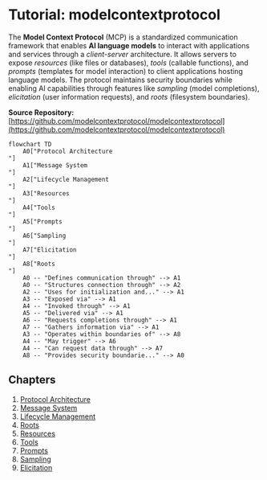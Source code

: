 # Tutorial: modelcontextprotocol

The **Model Context Protocol** (MCP) is a standardized communication framework that enables **AI language models** to interact with applications and services through a *client-server* architecture. It allows servers to expose *resources* (like files or databases), *tools* (callable functions), and *prompts* (templates for model interaction) to client applications hosting language models. The protocol maintains security boundaries while enabling AI capabilities through features like *sampling* (model completions), *elicitation* (user information requests), and *roots* (filesystem boundaries).


**Source Repository:** [https://github.com/modelcontextprotocol/modelcontextprotocol](https://github.com/modelcontextprotocol/modelcontextprotocol)

```mermaid
flowchart TD
    A0["Protocol Architecture
"]
    A1["Message System
"]
    A2["Lifecycle Management
"]
    A3["Resources
"]
    A4["Tools
"]
    A5["Prompts
"]
    A6["Sampling
"]
    A7["Elicitation
"]
    A8["Roots
"]
    A0 -- "Defines communication through" --> A1
    A0 -- "Structures connection through" --> A2
    A2 -- "Uses for initialization and..." --> A1
    A3 -- "Exposed via" --> A1
    A4 -- "Invoked through" --> A1
    A5 -- "Delivered via" --> A1
    A6 -- "Requests completions through" --> A1
    A7 -- "Gathers information via" --> A1
    A3 -- "Operates within boundaries of" --> A8
    A4 -- "May trigger" --> A6
    A4 -- "Can request data through" --> A7
    A8 -- "Provides security boundarie..." --> A0
```

## Chapters

1. [Protocol Architecture
](01_protocol_architecture_.md)
2. [Message System
](02_message_system_.md)
3. [Lifecycle Management
](03_lifecycle_management_.md)
4. [Roots
](04_roots_.md)
5. [Resources
](05_resources_.md)
6. [Tools
](06_tools_.md)
7. [Prompts
](07_prompts_.md)
8. [Sampling
](08_sampling_.md)
9. [Elicitation
](09_elicitation_.md)
